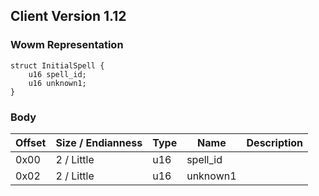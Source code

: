 ## Client Version 1.12

### Wowm Representation
```rust,ignore
struct InitialSpell {
    u16 spell_id;    
    u16 unknown1;    
}
```
### Body
| Offset | Size / Endianness | Type | Name | Description |
| ------ | ----------------- | ---- | ---- | ----------- |
| 0x00 | 2 / Little | u16 | spell_id |  |
| 0x02 | 2 / Little | u16 | unknown1 |  |
